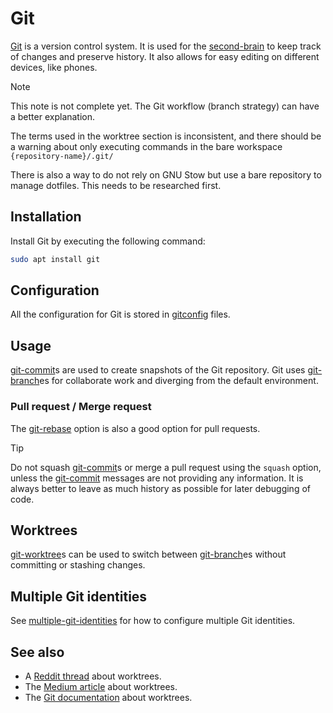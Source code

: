 # Git

[Git](https://git-scm.com/) is a version control system.
It is used for the [second-brain](/second-brain.md) to keep track of changes and preserve history.
It also allows for easy editing on different devices, like phones.

> [!NOTE]
> This note is not complete yet.
> The Git workflow (branch strategy) can have a better explanation.
> 
> The terms used in the worktree section is inconsistent, and there should be a warning about only executing commands in the bare workspace `{repository-name}/.git/`
> 
> There is also a way to do not rely on GNU Stow but use a bare repository to manage dotfiles.
> This needs to be researched first.

## Installation

Install Git by executing the following command:

```sh
sudo apt install git
```

## Configuration

All the configuration for Git is stored in [gitconfig](/gitconfig.md) files.

## Usage

[git-commit](/git-commit.md)s are used to create snapshots of the Git repository.
Git uses [git-branch](/git-branch.md)es for collaborate work and diverging from the default environment.

### Pull request / Merge request

The [git-rebase](/git-rebase.md) option is also a good option for pull requests.

> [!TIP]
> Do not squash [git-commit](/git-commit.md)s or merge a pull request using the `squash` option, unless the [git-commit](/git-commit.md) messages are not providing any information.
> It is always better to leave as much history as possible for later debugging of code.

## Worktrees

[git-worktree](/git-worktree.md)s can be used to switch between [git-branch](/git-branch.md)es without committing or stashing changes. 

## Multiple Git identities

See [multiple-git-identities](/multiple-git-identities.md) for how to configure multiple Git identities.

## See also

- A [Reddit thread](https://www.reddit.com/r/git/comments/wwapum/comment/ilkdpzv/) about worktrees.
- The [Medium article](https://medium.com/ngconf/git-worktrees-in-use-f4e516512feb) about worktrees. 
- The [Git documentation](https://git-scm.com/docs/git-worktree) about worktrees.
